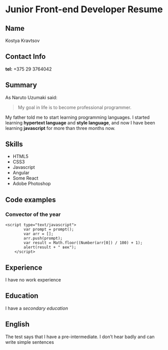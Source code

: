 # Junior Front-end Developer Resume
## Name
Kostya Kravtsov
## Contact Info
**tel:** +375 29 3764042
## Summary
As Naruto Uzumaki said:
> My goal in life is to become professional programmer.

My father told me to start learning programming languages. I started learning **hypertext language** and **style language**, and now I have been learning **javascript** for more than three months now.
## Skills
 * HTML5
 * CSS3
 * Javascript
 * Angular
 * Some React
 * Adobe Photoshop
## Code examples
### Сonvector of the year
```
<script type="text/javascript">
		var prompt = prompt();
		var arr = [];
		arr.push(prompt);
		var result = Math.floor((Number(arr[0]) / 100) + 1);
		alert(result + " век");
	</script>
 ```

## Experience

I have no work experience

## Education

I have a *secondary education*

## English

The test says that I have a pre-intermediate. I don’t hear badly and can write simple sentences

